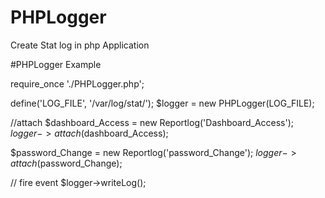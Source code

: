 # PHPLogger
Create Stat log in php Application 

#PHPLogger Example 

require_once './PHPLogger.php';

define('LOG_FILE', '/var/log/stat/');
$logger = new PHPLogger(LOG_FILE);

//attach 
$dashboard_Access = new Reportlog('Dashboard_Access');
$logger->attach($dashboard_Access);


$password_Change = new Reportlog('password_Change');
$logger->attach($password_Change);


// fire event 
$logger->writeLog();

